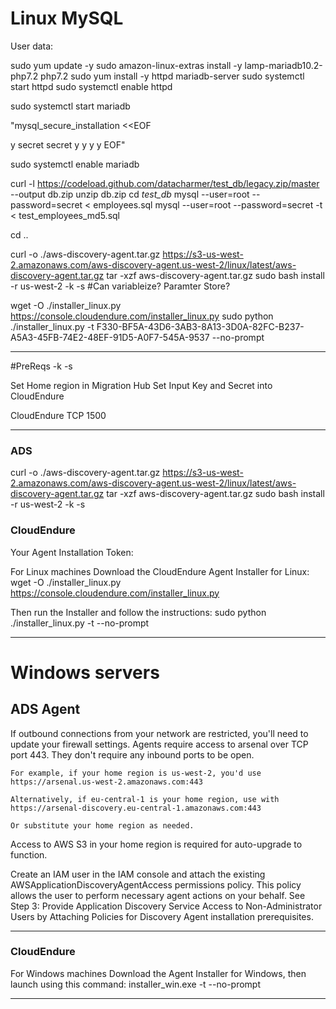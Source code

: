 
# Linux MySQL

User data:

sudo yum update -y
sudo amazon-linux-extras install -y lamp-mariadb10.2-php7.2 php7.2
sudo yum install -y httpd mariadb-server
sudo systemctl start httpd
sudo systemctl enable httpd

sudo systemctl start mariadb

"mysql_secure_installation <<EOF

y
secret
secret
y
y
y
y
EOF"

sudo systemctl enable mariadb

curl -l https://codeload.github.com/datacharmer/test_db/legacy.zip/master --output db.zip
unzip db.zip
cd *test_db*
mysql --user=root --password=secret < employees.sql
mysql --user=root --password=secret -t < test_employees_md5.sql

cd ..

curl -o ./aws-discovery-agent.tar.gz https://s3-us-west-2.amazonaws.com/aws-discovery-agent.us-west-2/linux/latest/aws-discovery-agent.tar.gz
tar -xzf aws-discovery-agent.tar.gz
sudo bash install -r us-west-2 -k <AWS key ID> -s <AWS key secret> #Can variableize? Paramter Store?

wget -O ./installer_linux.py https://console.cloudendure.com/installer_linux.py
sudo python ./installer_linux.py -t F330-BF5A-43D6-3AB3-8A13-3D0A-82FC-B237-A5A3-45FB-74E2-48EF-91D5-A0F7-545A-9537 --no-prompt

***

#PreReqs
-k  -s

Set Home region in Migration Hub
Set
Input Key and Secret into CloudEndure


CloudEndure
TCP
1500

***


### ADS
curl -o ./aws-discovery-agent.tar.gz https://s3-us-west-2.amazonaws.com/aws-discovery-agent.us-west-2/linux/latest/aws-discovery-agent.tar.gz
tar -xzf aws-discovery-agent.tar.gz
sudo bash install -r us-west-2 -k <AWS key ID> -s <AWS key secret>

### CloudEndure
Your Agent Installation Token:

For Linux machines
Download the CloudEndure Agent Installer for Linux:
wget -O ./installer_linux.py https://console.cloudendure.com/installer_linux.py

Then run the Installer and follow the instructions:
sudo python ./installer_linux.py -t  --no-prompt



***


# Windows servers


## ADS Agent

If outbound connections from your network are restricted, you'll need to update your firewall settings. Agents require access to arsenal over TCP port 443. They don't require any inbound ports to be open.

    For example, if your home region is us-west-2, you'd use https://arsenal.us-west-2.amazonaws.com:443

    Alternatively, if eu-central-1 is your home region, use with https://arsenal-discovery.eu-central-1.amazonaws.com:443

    Or substitute your home region as needed.

Access to AWS S3 in your home region is required for auto-upgrade to function.

Create an IAM user in the IAM console and attach the existing AWSApplicationDiscoveryAgentAccess permissions policy. This policy allows the user to perform necessary agent actions on your behalf. See Step 3: Provide Application Discovery Service Access to Non-Administrator Users by Attaching Policies for Discovery Agent installation prerequisites.

***

### CloudEndure

For Windows machines
Download the Agent Installer for Windows, then launch using this command:
installer_win.exe -t  --no-prompt

***
